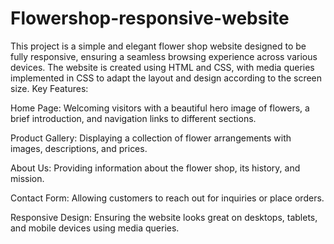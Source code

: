 # Flowershop-responsive-website
This project is a simple and elegant flower shop website designed to be fully responsive, ensuring a seamless browsing experience across various devices. The website is created using HTML and CSS, with media queries implemented in CSS to adapt the layout and design according to the screen size. 
Key Features:

Home Page: Welcoming visitors with a beautiful hero image of flowers, a brief introduction, and navigation links to different sections.

Product Gallery: Displaying a collection of flower arrangements with images, descriptions, and prices.

About Us: Providing information about the flower shop, its history, and mission.

Contact Form: Allowing customers to reach out for inquiries or place orders.

Responsive Design: Ensuring the website looks great on desktops, tablets, and mobile devices using media queries.
